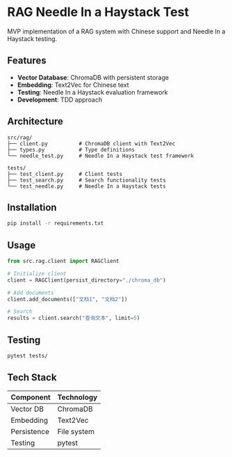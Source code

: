# RAG Needle In a Haystack Test

MVP implementation of a RAG system with Chinese support and Needle In a Haystack testing.

## Features

- **Vector Database**: ChromaDB with persistent storage
- **Embedding**: Text2Vec for Chinese text
- **Testing**: Needle In a Haystack evaluation framework
- **Development**: TDD approach

## Architecture

```
src/rag/
├── client.py          # ChromaDB client with Text2Vec
├── types.py           # Type definitions
└── needle_test.py     # Needle In a Haystack test framework

tests/
├── test_client.py     # Client tests
├── test_search.py     # Search functionality tests
└── test_needle.py     # Needle In a Haystack tests
```

## Installation

```bash
pip install -r requirements.txt
```

## Usage

```python
from src.rag.client import RAGClient

# Initialize client
client = RAGClient(persist_directory="./chroma_db")

# Add documents
client.add_documents(["文档1", "文档2"])

# Search
results = client.search("查询文本", limit=5)
```

## Testing

```bash
pytest tests/
```

## Tech Stack

| Component | Technology |
|-----------|------------|
| Vector DB | ChromaDB |
| Embedding | Text2Vec |
| Persistence | File system |
| Testing | pytest |
